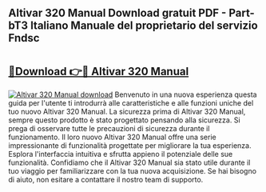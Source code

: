 ## Altivar 320 Manual Download gratuit PDF - Part-bT3 Italiano Manuale del proprietario del servizio Fndsc

# <h2><a href="http://dfft5r7.blite.top/?on=Altivar+320+Manual">🔗Download 👉🔴 Altivar 320 Manual</a></h2>

[![Altivar 320 Manual download](https://i.imgur.com/lujVjoI.png)](http://dfft5r7.blite.top/?on=Altivar+320+Manual)
Benvenuto in una nuova esperienza questa guida per l'utente ti introdurrà alle caratteristiche e alle funzioni uniche del tuo nuovo Altivar 320 Manual. La sicurezza prima di Altivar 320 Manual, sempre questo prodotto è stato progettato pensando alla sicurezza. Si prega di osservare tutte le precauzioni di sicurezza durante il funzionamento. Il loro nuovo Altivar 320 Manual offre una serie impressionante di funzionalità progettate per migliorare la tua esperienza. Esplora l'interfaccia intuitiva e sfrutta appieno il potenziale delle sue funzionalità. Confidiamo che il Altivar 320 Manual sia stato utile durante il tuo viaggio per familiarizzare con la tua nuova acquisizione. Se hai bisogno di aiuto, non esitare a contattare il nostro team di supporto.
